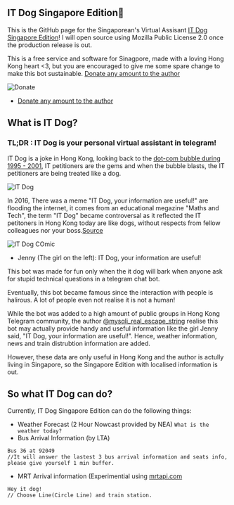 ## IT Dog Singapore Edition

This is the GitHub page for the Singaporean's Virtual Assisant [IT Dog Singapore Edition](https://t.me/itdog_sg_bot)! I will open source using Mozilla Public License 2.0 once the production release is out.

This is a free service and software for Sinagpore, made with a loving Hong Kong heart <3, but you are encouraged to give me some spare change to make this bot sustainable. [Donate any amount to the author](https://www.paypal.me/SingaporeITDog)

![Donate](http://i.imgur.com/IqwEowR.jpg)
* [Donate any amount to the author](https://www.paypal.me/SingaporeITDog)

## What is IT Dog?

### TL;DR : IT Dog is your personal virtual assistant in telegram!

IT Dog is a joke in Hong Kong, looking back to the [dot-com bubble during 1995 - 2001](https://en.m.wikipedia.org/wiki/Dot-com_bubble), IT petitioners are the gems and when the bubble blasts, the IT petitioners are being treated like a dog.

![IT Dog](http://i.imgur.com/AMhvEcJ.jpg)

In 2016, There was a meme "IT Dog, your information are useful!" are flooding the internet, it comes from an educational megazine "Maths and Tech", the term "IT Dog" became controversal as it reflected the IT petitoners in Hong Kong today are like dogs, without respects from fellow colleagues nor your boss.[Source](http://evchk.wikia.com/wiki/IT狗，你的資訊真的很有用)

![IT Dog COmic](http://i.imgur.com/QEOKRzT.jpg)
* Jenny (The girl on the left): IT Dog, your information are useful!

This bot was made for fun only when the it dog will bark when anyone ask for stupid technical questions in a telegram chat bot.

Eventually, this bot became famous since the interaction with people is halirous. A lot of people even not realise it is not a human!

While the bot was added to a high amount of public groups in Hong Kong Telegram community, the author [@mysqli_real_escape_string](https://t.me/mysqli_rel_escape_string) realise this bot may actually provide handy and useful information like the girl Jenny said, "IT Dog, your information are useful!". Hence, weather information, news and train distrubtion information are added.

However, these data are only useful in Hong Kong and the author is actully living in Singapore, so the Singapore Edition with localised information is out.


## So what IT Dog can do?

Currently, IT Dog Singapore Edition can do the following things:

* Weather Forecast (2 Hour Nowcast provided by NEA)
` What is the weather today? `
* Bus Arrival Information (by LTA)
``` // Bus (Bus Service Number) at (Bus Stop Number)
Bus 36 at 92049
//It will answer the lastest 3 bus arrival information and seats info, please give yourself 1 min buffer.
```
* MRT Arrival information (Experimential using [mrtapi.com](http://mrtapi.com)
``` //Only SMRT Circle is supported at this moment
Hey it dog!
// Choose Line(Circle Line) and train station.
